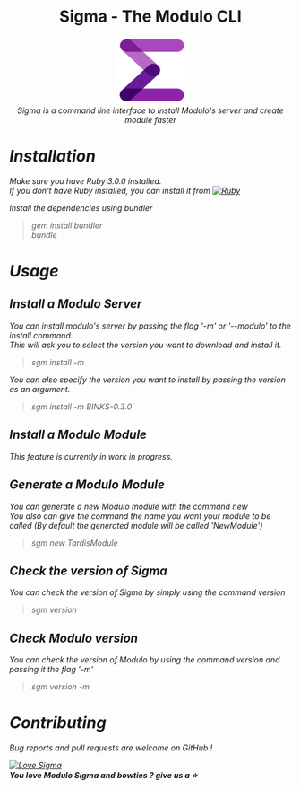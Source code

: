 <h1 align="center">Sigma - The Modulo CLI</h1>

<p align="center">
  <img src="logo.png" alt="sigma-logo" width="120px" height="120px"/>
  <br>
  <i>Sigma is a command line interface to install Modulo's server and create module faster
  <br>
</p>

# Installation

Make sure you have Ruby 3.0.0 installed.  
If you don't have Ruby installed, you can install it from [![Ruby](https://img.shields.io/badge/Ruby-CC342D?style=for-the-badge&logo=ruby&logoColor=white)](https://www.ruby-lang.org/en/downloads/)

Install the dependencies using bundler

> gem install bundler  
> bundle

# Usage

## Install a Modulo Server

You can install modulo's server by passing the flag '-m' or '--modulo' to the install command.  
This will ask you to select the version you want to download and install it.

> sgm install -m

You can also specify the version you want to install by passing the version as an argument.

> sgm install -m BINKS-0.3.0

## Install a Modulo Module

This feature is currently in work in progress.

## Generate a Modulo Module

You can generate a new Modulo module with the command new  
You also can give the command the name you want your module to be called (By default the generated module will be called 'NewModule')

> sgm new TardisModule

## Check the version of Sigma

You can check the version of Sigma by simply using the command version

> sgm version

## Check Modulo version

You can check the version of Modulo by using the command version and passing it the flag '-m'

> sgm version -m

# Contributing

Bug reports and pull requests are welcome on GitHub !

[![Love Sigma](https://img.shields.io/badge/sigma-love-purple)](https://github.com/chillycheesy/sigmaCLI)   
**You love Modulo Sigma and bowties ? give us a :star:**